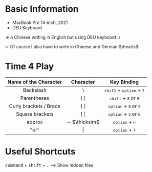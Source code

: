 <!--
 * @Date: 2022-12-22 18:18:31
 * @Author: Yuanmeng-Shi yuanmengshi05@gmail.com
 * @FilePath: /GitHub/ezLife4DEUKeyboard/MacOS.md
 * @Description: file content
-->
# Basic Information
+ MacBook Pro 14-inch, 2021
+ DEU Keyboard

$\Rightarrow$ a Chinese writing in English but using DEU keyboard :)

$\checkmark$ Of course I also have to write in Chinese and German $\hearts$

# Time 4 Play
|Name of the Character|Character|Key Binding|
|:-----:|:-----:|:-----:|
|Backslash|$\backslash$|<kbd>shift</kbd> + <kbd>option</kbd> + <kbd>7</kbd> |
|Parentheses|$\lparen$ $\rparen$|<kbd>shift</kbd> + <kbd>8</kbd> or <kbd>9</kbd> |
|Curly brackets / Brace|$\lbrace$ $\rbrace$|<kbd>option</kbd> + <kbd>8</kbd> or <kbd>9</kbd>|
|Square brackets|$\lbrack$ $\rbrack$|<kbd>option</kbd> + <kbd>5</kbd> or <kbd>6</kbd>|
|approx|$\sim$ $\thicksim$|<kbd>option</kbd> + <kbd>n</kbd> |
|"or"|$\lvert$|<kbd>option</kbd> + <kbd>7</kbd> |


# Useful Shortcuts

<kbd>command</kbd> + <kbd>shift</kbd> + <kbd>.</kbd> $\implies$ Show hidden files
